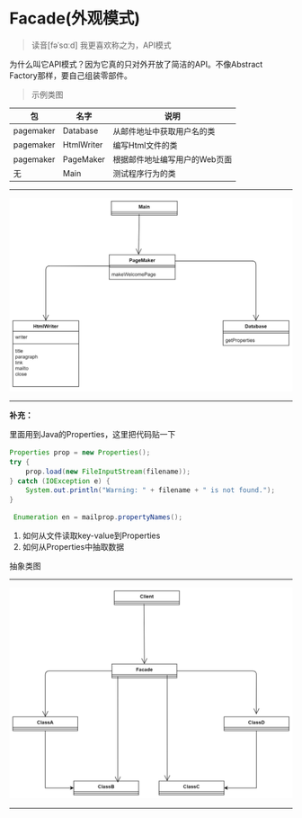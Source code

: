 # Facade(外观模式)
> 读音[fəˈsɑːd]  我更喜欢称之为，API模式

为什么叫它API模式？因为它真的只对外开放了简洁的API。不像Abstract Factory那样，要自己组装零部件。

> 示例类图

包 | 名字 | 说明
----|-----|-----
pagemaker | Database |从邮件地址中获取用户名的类
pagemaker | HtmlWriter | 编写Html文件的类
pagemaker | PageMaker |根据邮件地址编写用户的Web页面
无 | Main |测试程序行为的类

---
![facade_concrete](./resources/facade_concrete.jpg)

---

**补充：**

里面用到Java的Properties，这里把代码贴一下
```java
Properties prop = new Properties();
try {
    prop.load(new FileInputStream(filename));
} catch (IOException e) {
    System.out.println("Warning: " + filename + " is not found.");
}
```
```java
 Enumeration en = mailprop.propertyNames();
```

1. 如何从文件读取key-value到Properties
2. 如何从Properties中抽取数据


抽象类图

---
![facade_abstract](./resources/facade_abstract.jpg)

---